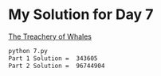 # My Solution for Day 7

[The Treachery of Whales](https://adventofcode.com/2021/day/7)
```bash
python 7.py
Part 1 Solution =  343605
Part 2 Solution =  96744904
```
